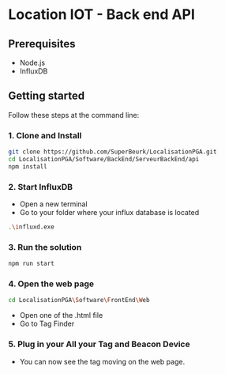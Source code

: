 # Location IOT - Back end API

## Prerequisites

- Node.js
- InfluxDB

## Getting started

Follow these steps at the command line:

### 1. Clone and Install

```bash
git clone https://github.com/SuperBeurk/LocalisationPGA.git
cd LocalisationPGA/Software/BackEnd/ServeurBackEnd/api
npm install
```

### 2. Start InfluxDB
- Open a new terminal
- Go to your folder where your influx database is located
```bash
.\influxd.exe
```

### 3. Run the solution

```bash
npm run start
```
### 4. Open the web page
```bash
cd LocalisationPGA\Software\FrontEnd\Web
```
- Open one of the .html file
- Go to Tag Finder
### 5. Plug in your All your Tag and Beacon Device
- You can now see the tag moving on the web page.



